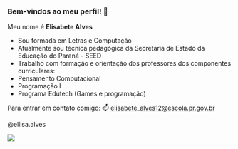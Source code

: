 ### Bem-vindos ao meu perfil! 👋

Meu nome é **Elisabete Alves**

- Sou formada em Letras e Computação
- Atualmente sou técnica pedagógica da Secretaria de Estado da Educação do Paraná - SEED
- Trabalho com formação e orientação dos professores dos componentes curriculares:
- Pensamento Computacional
- Programação I
- Programa Edutech (Games e programação)

Para entrar em contato comigo:
📫 elisabete_alves12@escola.pr.gov.br

@ellisa.alves

![](https://myoctocat.com/assets/images/octocats/octocat-21.png)
